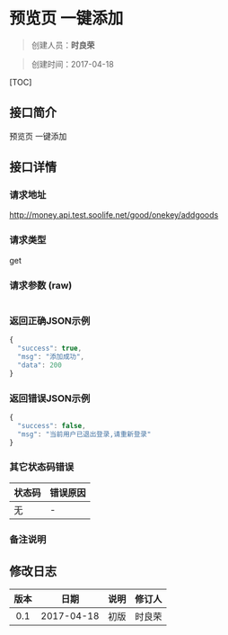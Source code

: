 # 预览页 一键添加
>创建人员：**时良荣**

>创建时间：2017-04-18

[TOC]


## 接口简介
预览页 一键添加

## 接口详情

### 请求地址
http://money.api.test.soolife.net/good/onekey/addgoods

### 请求类型
get

### 请求参数 (raw)
```javascript

```

### 返回正确JSON示例
```javascript
{
  "success": true,
  "msg": "添加成功",
  "data": 200
}
```
### 返回错误JSON示例
```javascript
{
  "success": false,
  "msg": "当前用户已退出登录,请重新登录"
}
```
### 其它状态码错误
| 状态码 | 错误原因     |
| :------------- | :------------- |
|无|-|

### 备注说明


## 修改日志
| 版本   | 日期         | 说明   | 修订人  |
| :----: | :----------: | :---- | :---- |
| 0.1  | 2017-04-18 | 初版   | 时良荣  |
